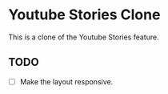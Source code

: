 # Youtube Stories Clone

This is a clone of the Youtube Stories feature.

## TODO

- [ ] Make the layout responsive.